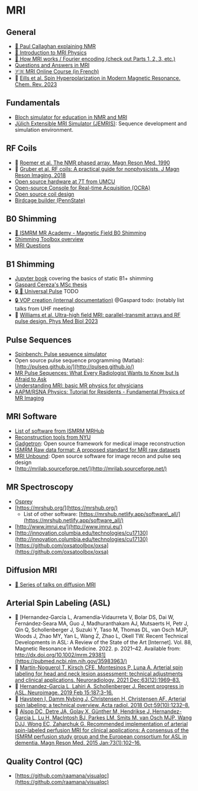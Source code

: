 # MRI

## General

* [🎥 Paul Callaghan explaining NMR](http://www.magritek.com/support/videos/#01)
* [🎥 Introduction to MRI Physics](https://www.youtube.com/watch?v=Ok9ILIYzmaY)
* [🎥 How MRI works / Fourier encoding (check out Parts 1, 2, 3, etc.)](https://www.youtube.com/watch?v=TQegSF4ZiIQ&t=0s&ab_channel=thePIRL)
* [Questions and Answers in MRI](https://mriquestions.com/index.html)
* [🇫🇷 MRI Online Course (in French)](https://www.imaios.com/fr/e-Cours/e-MRI)
* 📄 [Eills et al. Spin Hyperpolarization in Modern Magnetic Resonance. Chem. Rev. 2023](https://pubs.acs.org/doi/10.1021/acs.chemrev.2c00534)

## Fundamentals

* [Bloch simulator for education in NMR and MRI](http://www.drcmr.dk/bloch)
* [Jülich Extensible MRI Simulator (JEMRIS)](http://www.jemris.org/index.html): Sequence development and simulation environment.

## RF Coils

* 📄 [Roemer et al. The NMR phased array. Magn Reson Med. 1990](https://pubmed.ncbi.nlm.nih.gov/2266841/)
* 📄 [Gruber et al. RF coils: A practical guide for nonphysicists. J Magn Reson Imaging. 2018](https://onlinelibrary.wiley.com/doi/10.1002/jmri.26187)
* [Open source hardware at 7T from UMCU](https://github.com/umcu7tcoillab)
* [Open-source Console for Real-time Acquisition (OCRA)](https://openmri.github.io/ocra/)
* [Open source coil design](https://github.com/OpenMRI/CoilDesign)
* [Birdcage builder (PennState)](http://www.pennstatehershey.org/web/nmrlab/resources/software/javabirdcage)

## B0 Shimming

* [🎥 ISMRM MR Academy - Magnetic Field B0 Shimming](https://www.youtube.com/watch?v=8MinOsuqrYE)
* [Shimming Toolbox overview](https://docs.google.com/document/d/1jNm3qS9L3Wv330jYdoXdwHwhJ5fQlDgukkXZcf_ceJA)
* [MRI Questions](https://mriquestions.com/active-shimming.html)

## B1 Shimming

* [Jupyter book](https://shimming-toolbox.github.io/B1-shimming/) covering the basics of static B1+ shimming
* [Gaspard Cereza's MSc thesis](https://www.dropbox.com/s/4cv8s4t0ioll32q/Master_thesis_Gaspard_Cereza_corrected_2.pdf?dl=0)
* [🔒 🎥 Universal Pulse]() TODO
* [🔒 VOP creation (internal documentation)](https://docs.google.com/document/d/1uqr4UX4VY8H8cZ_DB9zaj12o0xrswRj44AxE3FZauHM/edit#heading=h.uf4xboevl4xa)
@Gaspard todo: (notably list talks from UHF meeting)
* 📄 [Williams et al. Ultra-high field MRI: parallel-transmit arrays and RF pulse design. Phys Med Biol 2023](https://iopscience.iop.org/article/10.1088/1361-6560/aca4b7)

## Pulse Sequences

* [Spinbench: Pulse sequence simulator](http://www.heartvista.com/spinbench/)
* Open source pulse sequence programming (Matlab): [http://pulseq.github.io/](http://pulseq.github.io/)
* [MR Pulse Sequences: What Every Radiologist Wants to Know but Is Afraid to Ask](https://pubs.rsna.org/doi/10.1148/rg.262055063)
* [Understanding MRI: basic MR physics for physicians](https://pmj.bmj.com/content/postgradmedj/89/1050/209.full.pdf)
* [AAPM/RSNA Physics: Tutorial for Residents - Fundamental Physics of MR Imaging](https://pubs.rsna.org/doi/10.1148/rg.254055027?url_ver=Z39.88-2003&rfr_id=ori:rid:crossref.org&rfr_dat=cr_pub%3dpubmed)

## MRI Software

* [List of software from ISMRM MRHub](https://github.com/ISMRM/mrhub)
* [Reconstruction tools from NYU](https://cai2r.net/resources/)
* [Gadgetron](http://gadgetron.sourceforge.net/): Open source framework for medical image reconstruction
* [ISMRM Raw data format: A proposed standard for MRI raw datasets](https://onlinelibrary.wiley.com/doi/10.1002/mrm.26089)
* [MRI Unbound](http://www.ismrm.org/mri_unbound/sequence.htm): Open source software for image recon and pulse seq design
* [http://mrilab.sourceforge.net/](http://mrilab.sourceforge.net/)

## MR Spectroscopy

* [Osprey](https://schorschinho.github.io/osprey/)
* [https://mrshub.org/](https://mrshub.org/)
  * List of other software: [https://mrshub.netlify.app/software\_all/](https://mrshub.netlify.app/software_all/)
* [http://www.jmrui.eu/](http://www.jmrui.eu/)
* [http://innovation.columbia.edu/technologies/cu17130](http://innovation.columbia.edu/technologies/cu17130)
* [https://github.com/oxsatoolbox/oxsa](https://github.com/oxsatoolbox/oxsa)

## Diffusion MRI

* [🎥 Series of talks on diffusion MRI](http://blog.ismrm.org/2018/04/03/interactive-diffusion-course/)

## Arterial Spin Labeling (ASL)

* 📄 [Hernandez‐Garcia L, Aramendía‐Vidaurreta V, Bolar DS, Dai W, Fernández‐Seara MA, Guo J, Madhuranthakam AJ, Mutsaerts H, Petr J, Qin Q, Schollenberger J, Suzuki Y, Taso M, Thomas DL, van Osch MJP, Woods J, Zhao MY, Yan L, Wang Z, Zhao L, Okell TW. Recent Technical Developments in ASL: A Review of the State of the Art [Internet]. Vol. 88, Magnetic Resonance in Medicine. 2022. p. 2021–42. Available from: http://dx.doi.org/10.1002/mrm.29381](https://pubmed.ncbi.nlm.nih.gov/35983963/)
* 📄 [Martín-Noguerol T, Kirsch CFE, Montesinos P, Luna A. Arterial spin labeling for head and neck lesion assessment: technical adjustments and clinical applications. Neuroradiology. 2021 Dec;63(12):1969–83.](https://pubmed.ncbi.nlm.nih.gov/34427708/)
* 📄 [Hernandez-Garcia L, Lahiri A, Schollenberger J. Recent progress in ASL. Neuroimage. 2019 Feb 15;187:3–16.](https://pubmed.ncbi.nlm.nih.gov/29305164/)
* 📄 [Havsteen I, Damm Nybing J, Christensen H, Christensen AF. Arterial spin labeling: a technical overview. Acta radiol. 2018 Oct;59(10):1232–8.](https://pubmed.ncbi.nlm.nih.gov/29313361/)
* 📄 [Alsop DC, Detre JA, Golay X, Günther M, Hendrikse J, Hernandez-Garcia L, Lu H, MacIntosh BJ, Parkes LM, Smits M, van Osch MJP, Wang DJJ, Wong EC, Zaharchuk G. Recommended implementation of arterial spin-labeled perfusion MRI for clinical applications: A consensus of the ISMRM perfusion study group and the European consortium for ASL in dementia. Magn Reson Med. 2015 Jan;73(1):102–16.](https://onlinelibrary.wiley.com/doi/10.1002/mrm.25197)


## Quality Control (QC)

* [https://github.com/raamana/visualqc](https://github.com/raamana/visualqc)

